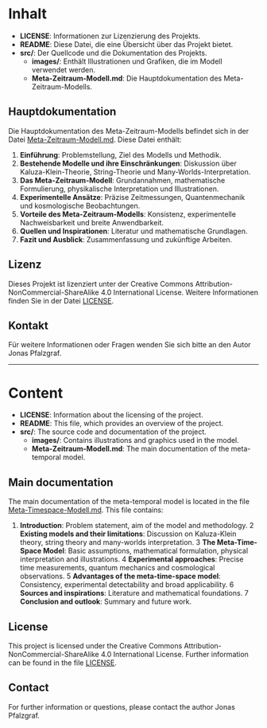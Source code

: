 # Inhalt

- **LICENSE**: Informationen zur Lizenzierung des Projekts.
- **README**: Diese Datei, die eine Übersicht über das Projekt bietet.
- **src/**: Der Quellcode und die Dokumentation des Projekts.
  - **images/**: Enthält Illustrationen und Grafiken, die im Modell verwendet werden.
  - **Meta-Zeitraum-Modell.md**: Die Hauptdokumentation des Meta-Zeitraum-Modells.

## Hauptdokumentation

Die Hauptdokumentation des Meta-Zeitraum-Modells befindet sich in der Datei [Meta-Zeitraum-Modell.md](src/Meta-Zeitraum-Modell.md). Diese Datei enthält:

1. **Einführung**: Problemstellung, Ziel des Modells und Methodik.
2. **Bestehende Modelle und ihre Einschränkungen**: Diskussion über Kaluza-Klein-Theorie, String-Theorie und Many-Worlds-Interpretation.
3. **Das Meta-Zeitraum-Modell**: Grundannahmen, mathematische Formulierung, physikalische Interpretation und Illustrationen.
4. **Experimentelle Ansätze**: Präzise Zeitmessungen, Quantenmechanik und kosmologische Beobachtungen.
5. **Vorteile des Meta-Zeitraum-Modells**: Konsistenz, experimentelle Nachweisbarkeit und breite Anwendbarkeit.
6. **Quellen und Inspirationen**: Literatur und mathematische Grundlagen.
7. **Fazit und Ausblick**: Zusammenfassung und zukünftige Arbeiten.

## Lizenz

Dieses Projekt ist lizenziert unter der Creative Commons Attribution-NonCommercial-ShareAlike 4.0 International License. Weitere Informationen finden Sie in der Datei [LICENSE](LICENSE).

## Kontakt

Für weitere Informationen oder Fragen wenden Sie sich bitte an den Autor Jonas Pfalzgraf.

---

# Content

- **LICENSE**: Information about the licensing of the project.
- **README**: This file, which provides an overview of the project.
- **src/**: The source code and documentation of the project.
  - **images/**: Contains illustrations and graphics used in the model.
  - **Meta-Zeitraum-Modell.md**: The main documentation of the meta-temporal model.

## Main documentation

The main documentation of the meta-temporal model is located in the file [Meta-Timespace-Modell.md](https://github.com/JosunLP/MZModel/blob/main/src/Meta-Timespace-Model.md). This file contains:

1. **Introduction**: Problem statement, aim of the model and methodology.
2 **Existing models and their limitations**: Discussion on Kaluza-Klein theory, string theory and many-worlds interpretation.
3 **The Meta-Time-Space Model**: Basic assumptions, mathematical formulation, physical interpretation and illustrations.
4 **Experimental approaches**: Precise time measurements, quantum mechanics and cosmological observations.
5 **Advantages of the meta-time-space model**: Consistency, experimental detectability and broad applicability.
6 **Sources and inspirations**: Literature and mathematical foundations.
7 **Conclusion and outlook**: Summary and future work.

## License

This project is licensed under the Creative Commons Attribution-NonCommercial-ShareAlike 4.0 International License. Further information can be found in the file [LICENSE](LICENSE).

## Contact

For further information or questions, please contact the author Jonas Pfalzgraf.
